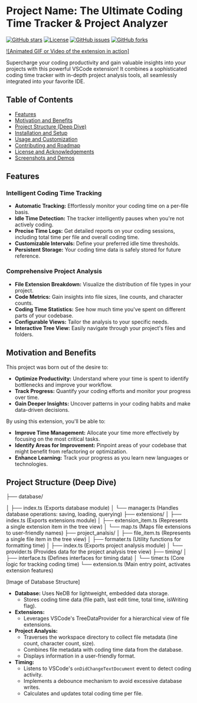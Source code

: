 # Project Name: The Ultimate Coding Time Tracker & Project Analyzer

[![GitHub stars](https://img.shields.io/github/stars/your-username/your-repo?style=for-the-badge)](https://github.com/your-username/your-repo/stargazers)
[![License](https://img.shields.io/github/license/your-username/your-repo?style=for-the-badge)](https://github.com/your-username/your-repo/blob/main/LICENSE)
[![GitHub issues](https://img.shields.io/github/issues/your-username/your-repo?style=for-the-badge)](https://github.com/your-username/your-repo/issues)
[![GitHub forks](https://img.shields.io/github/forks/your-username/your-repo?style=for-the-badge)](https://github.com/your-username/your-repo/network)

[![Animated GIF or Video of the extension in action]](link-to-animated-gif-or-video)

Supercharge your coding productivity and gain valuable insights into your projects with this powerful VSCode extension! It combines a sophisticated coding time tracker with in-depth project analysis tools, all seamlessly integrated into your favorite IDE.

## Table of Contents

- [Features](#features)
- [Motivation and Benefits](#motivation-and-benefits)
- [Project Structure (Deep Dive)](#project-structure-deep-dive)
- [Installation and Setup](#installation-and-setup)
- [Usage and Customization](#usage-and-customization)
- [Contributing and Roadmap](#contributing-and-roadmap)
- [License and Acknowledgements](#license-and-acknowledgements)
- [Screenshots and Demos](#screenshots-and-demos) 

## Features

### Intelligent Coding Time Tracking

- **Automatic Tracking:** Effortlessly monitor your coding time on a per-file basis.
- **Idle Time Detection:**  The tracker intelligently pauses when you're not actively coding.
- **Precise Time Logs:** Get detailed reports on your coding sessions, including total time per file and overall coding time.
- **Customizable Intervals:** Define your preferred idle time thresholds.
- **Persistent Storage:** Your coding time data is safely stored for future reference.

### Comprehensive Project Analysis

- **File Extension Breakdown:**  Visualize the distribution of file types in your project.
- **Code Metrics:**  Gain insights into file sizes, line counts, and character counts.
- **Coding Time Statistics:** See how much time you've spent on different parts of your codebase.
- **Configurable Views:** Tailor the analysis to your specific needs.
- **Interactive Tree View:** Easily navigate through your project's files and folders.

## Motivation and Benefits

This project was born out of the desire to:

- **Optimize Productivity:**  Understand where your time is spent to identify bottlenecks and improve your workflow.
- **Track Progress:** Quantify your coding efforts and monitor your progress over time.
- **Gain Deeper Insights:**  Uncover patterns in your coding habits and make data-driven decisions.

By using this extension, you'll be able to:

- **Improve Time Management:** Allocate your time more effectively by focusing on the most critical tasks.
- **Identify Areas for Improvement:** Pinpoint areas of your codebase that might benefit from refactoring or optimization.
- **Enhance Learning:**  Track your progress as you learn new languages or technologies.

## Project Structure (Deep Dive)

├── database/

│   ├── index.ts    (Exports database module)
│   └── manager.ts   (Handles database operations: saving, loading, querying)
├── extensions/
│   ├── index.ts    (Exports extensions module)
│   ├── extension_item.ts  (Represents a single extension item in the tree view)
│   └── map.ts       (Maps file extensions to user-friendly names)
├── project_analsis/
│   ├── file_item.ts   (Represents a single file item in the tree view)
│   ├── formater.ts  (Utility functions for formatting time)
│   ├── index.ts  (Exports project analysis module)
│   └── provider.ts  (Provides data for the project analysis tree view)
├── timing/
│   ├── interface.ts  (Defines interfaces for timing data)
│   └── timer.ts       (Core logic for tracking coding time)
└── extension.ts     (Main entry point, activates extension features)

[Image of Database Structure]

- **Database:** Uses NeDB for lightweight, embedded data storage.  
    - Stores coding time data (file path, last edit time, total time, isWriting flag).
- **Extensions:**
    - Leverages VSCode's TreeDataProvider for a hierarchical view of file extensions.
- **Project Analysis:**
    - Traverses the workspace directory to collect file metadata (line count, character count, size).
    - Combines file metadata with coding time data from the database.
    - Displays information in a user-friendly format.
- **Timing:**
    - Listens to VSCode's `onDidChangeTextDocument` event to detect coding activity.
    - Implements a debounce mechanism to avoid excessive database writes.
    - Calculates and updates total coding time per file.